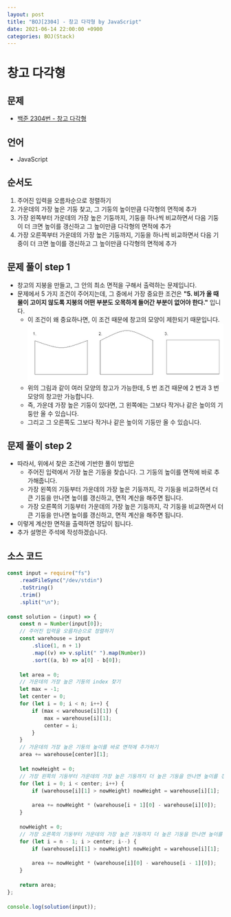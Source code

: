 ```yaml
---
layout: post
title: "BOJ[2304] - 창고 다각형 by JavaScript"
date: 2021-06-14 22:00:00 +0900
categories: BOJ(Stack)
---
```


# 창고 다각형

## 문제

- [백준 2304번 - 창고 다각형](https://www.acmicpc.net/problem/2304)

## 언어

- JavaScript

## 순서도

1. 주어진 입력을 오름차순으로 정렬하기
2. 가운데의 가장 높은 기둥 찾고, 그 기둥의 높이만큼 다각형의 면적에 추가
3. 가장 왼쪽부터 가운데의 가장 높은 기둥까지, 기둥을 하나씩 비교하면서 다음 기둥이 더 크면 높이를 갱신하고 그 높이만큼 다각형의 면적에 추가
4. 가장 오른쪽부터 가운데의 가장 높은 기둥까지, 기둥을 하나씩 비교하면서 다음 기중이 더 크면 높이를 갱신하고 그 높이만큼 다각형의 면적에 추가

## 문제 풀이 step 1

- 창고의 지붕을 만들고, 그 안의 최소 면적을 구해서 출력하는 문제입니다.
- 문제에서 5 가지 조건이 주어지는데, 그 중에서 가장 중요한 조건은 **"5. 비가 올 때 물이 고이지 않도록 지붕의 어떤 부분도 오목하게 들어간 부분이 없어야 한다."** 입니다.
  - 이 조건이 왜 중요하나면, 이 조건 때문에 창고의 모양이 제한되기 때문입니다.
    ![백준 2304번 창고 다각형 문제의 가능한 사각형의 사진](/public/img/BOJ-Stack/BOJ-2304-1.JPG)
  - 위의 그림과 같이 여러 모양의 창고가 가능한데, 5 번 조건 때문에 2 번과 3 번 모양의 창고만 가능합니다.
  - 즉, 가운데 가장 높은 기둥이 있다면, 그 왼쪽에는 그보다 작거나 같은 높이의 기둥만 올 수 있습니다.
  - 그리고 그 오른쪽도 그보다 작거나 같은 높이의 기둥만 올 수 있습니다.

## 문제 풀이 step 2

- 따라서, 위에서 찾은 조건에 기반한 풀이 방법은
  - 주어진 입력에서 가장 높은 기둥을 찾습니다. 그 기둥의 높이를 면적에 바로 추가해줍니다.
  - 가장 왼쪽의 기둥부터 가운데의 가장 높은 기둥까지, 각 기둥을 비교하면서 더 큰 기둥을 만나면 높이를 갱신하고, 면적 계산을 해주면 됩니다.
  - 가장 오른쪽의 기둥부터 가운데의 가장 높은 기둥까지, 각 기둥을 비교하면서 더 큰 기둥을 만나면 높이를 갱신하고, 면적 계산을 해주면 됩니다.
- 이렇게 계산한 면적을 출력하면 정답이 됩니다.
- 추가 설명은 주석에 작성하겠습니다.

## 소스 코드

```jsx
const input = require("fs")
	.readFileSync("/dev/stdin")
	.toString()
	.trim()
	.split("\n");

const solution = (input) => {
	const n = Number(input[0]);
	// 주어진 입력을 오름차순으로 정렬하기
	const warehouse = input
		.slice(1, n + 1)
		.map((v) => v.split(" ").map(Number))
		.sort((a, b) => a[0] - b[0]);

	let area = 0;
	// 가운데의 가장 높은 기둥의 index 찾기
	let max = -1;
	let center = 0;
	for (let i = 0; i < n; i++) {
		if (max < warehouse[i][1]) {
			max = warehouse[i][1];
			center = i;
		}
	}
	// 가운데의 가장 높은 기둥의 높이를 바로 면적에 추가하기
	area += warehouse[center][1];

	let nowHeight = 0;
	// 가장 왼쪽의 기둥부터 가운데의 가장 높은 기둥까지 더 높은 기둥을 만나면 높이를 갱신하면서 면적 계산하기
	for (let i = 0; i < center; i++) {
		if (warehouse[i][1] > nowHeight) nowHeight = warehouse[i][1];

		area += nowHeight * (warehouse[i + 1][0] - warehouse[i][0]);
	}

	nowHeight = 0;
	// 가장 오른쪽의 기둥부터 가운데의 가장 높은 기둥까지 더 높은 기둥을 만나면 높이를 갱신하면서 면적 계산하기
	for (let i = n - 1; i > center; i--) {
		if (warehouse[i][1] > nowHeight) nowHeight = warehouse[i][1];

		area += nowHeight * (warehouse[i][0] - warehouse[i - 1][0]);
	}

	return area;
};

console.log(solution(input));
```
